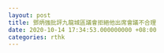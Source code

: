 ```yaml
---
layout: post
title: 鄧炳強批評九龍城區議會拒絕他出席會議不合理
date: 2020-10-14 17:34:53.000000000 +08:00
categories: rthk
---
```



